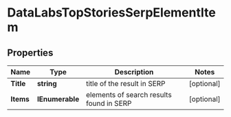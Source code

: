 # DataLabsTopStoriesSerpElementItem


## Properties

| Name | Type | Description | Notes |
|------------ | ------------- | ------------- | -------------|
**Title** | **string** | title of the result in SERP |[optional]|
**Items** | **IEnumerable<TopStoriesElement>** | elements of search results found in SERP |[optional]|